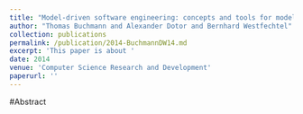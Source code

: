 ```yaml
---
title: "Model-driven software engineering: concepts and tools for modeling-in-the-large with package diagrams"
author: "Thomas Buchmann and Alexander Dotor and Bernhard Westfechtel"
collection: publications
permalink: /publication/2014-BuchmannDW14.md
excerpt: 'This paper is about '
date: 2014
venue: 'Computer Science Research and Development'
paperurl: ''
---
```


#Abstract
